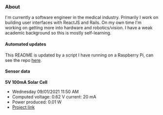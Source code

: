 ### About
I'm currently a software engineer in the medical industry. Primarily I work on building user interfaces with ReactJS and Rails. On my own time I'm working on getting more into hardware and robotics/vision. I have a weak academic background so this is mostly self-learning.

#### Automated updates
This README is updated by a script I have running on a Raspberry Pi, can see the repo [here](https://github.com/jdc-cunningham/raspi-git-repo-updater).

#### Sensor data
**5V 100mA Solar Cell**
- Wednesday 09/01/2021 11:50 AM
- Computed voltage: 0.62 V current: 20 mA
- Power produced: 0.01 W
- [Project link](https://github.com/jdc-cunningham/raspisolarplotter)